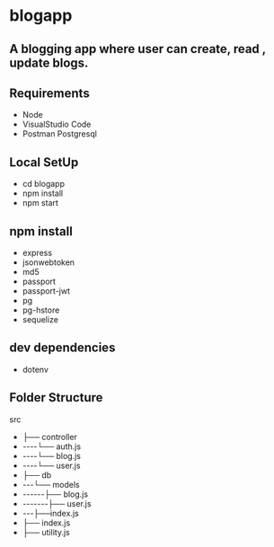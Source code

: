 # blogapp

A blogging app where user can create, read , update blogs.
---
## Requirements
 * Node
 * VisualStudio Code
 * Postman 
 Postgresql
 ## Local SetUp
 * cd blogapp
 * npm install
 * npm start
 
 ## npm install <name>
 * express
 * jsonwebtoken
 * md5
 * passport
 * passport-jwt
 * pg
 * pg-hstore
 * sequelize
 ## dev dependencies
 * dotenv
 


 ## Folder Structure
 src
* ├── controller
* ----└── auth.js
* ----└── blog.js
* ----└── user.js
* ├── db
* ---└── models
* ------├── blog.js
* -------├── user.js
* ---├──index.js       
* ├── index.js
* ├── utility.js